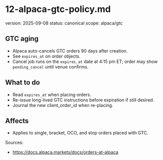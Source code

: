 # 12-alpaca-gtc-policy.md
version: 2025-09-08
status: canonical
scope: alpaca/gtc

## GTC aging
- Alpaca auto-cancels GTC orders 90 days after creation.
- See `expires_at` on order objects.
- Cancel job runs on the `expires_at` date at 4:15 pm ET; order may show `pending_cancel` until venue confirms.

## What to do
- Read `expires_at` when placing orders.
- Re-issue long-lived GTC instructions before expiration if still desired.
- Journal the new client_order_id when re-placing.

## Affects
- Applies to single, bracket, OCO, and stop orders placed with GTC.

Sources:
- https://docs.alpaca.markets/docs/orders-at-alpaca
